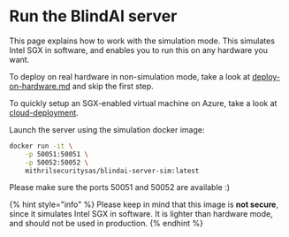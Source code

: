 # Run the BlindAI server

This page explains how to work with the simulation mode. This simulates Intel SGX in software, and enables you to run this on any hardware you want.

To deploy on real hardware in non-simulation mode, take a look at [deploy-on-hardware.md](../deploy-on-hardware.md "mention") and skip the first step.

To quickly setup an SGX-enabled virtual machine on Azure, take a look at [cloud-deployment](../cloud-deployment/ "mention").

Launch the server using the simulation docker image:

```bash
docker run -it \
    -p 50051:50051 \
    -p 50052:50052 \
    mithrilsecuritysas/blindai-server-sim:latest
```

Please make sure the ports 50051 and 50052 are available :)

{% hint style="info" %}
Please keep in mind that this image is **not secure**, since it simulates Intel SGX in software. It is lighter than hardware mode, and should not be used in production.
{% endhint %}
